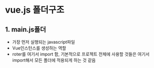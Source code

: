 # vue.js 폴더구조
## 1. main.js폴더
* 가장 먼저 실행되는 javascript파일
* Vue인스턴스를 생성하는 역할
* roter를 여기서 import 함, 기본적으로 프로젝트 전체에 사용할 것들은 여기서 import해서 모든 폴더에 적용되게 하는 것 같음
